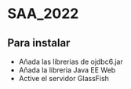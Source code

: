 # SAA_2022
## Para instalar
- Añada las librerias de ojdbc6.jar
- Añada la libreria Java EE Web
- Active el servidor GlassFish
